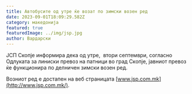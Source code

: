 ```yaml
---
title: Автобусите од утре ќе возат по зимски возен ред
date: 2023-09-01T18:09:29.582Z
category: македонија
featured: true
featuredImage: ../img/jsp.jpg
author: Вардарски
---
```

<!--StartFragment-->

ЈСП Скопје информира дека од утре,  втори септември, согласно Одлуката за линиски превоз на патници во град Скопје, јавниот превоз ќе функционира по делничен зимски возен ред.

[](https://invite.viber.com/?g2=AQB%2Bqs5AL%2FvIOk8S5DIg1FrVfVmLPPiLuOrcYUXv843ag%2BjGT5%2FSmUFJjkyegTAj)

Возниот ред е достапен на веб страницата [www.jsp.com.mk](http://www.jsp.com.mk/).

<!--EndFragment-->